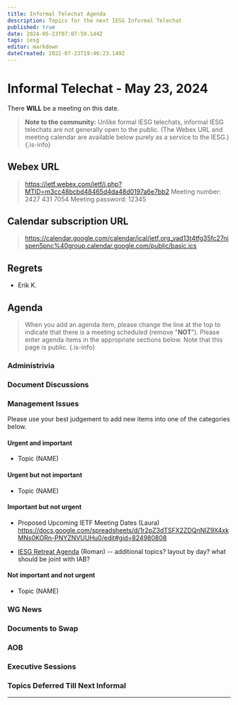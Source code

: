 ```yaml
---
title: Informal Telechat Agenda
description: Topics for the next IESG Informal Telechat
published: true
date: 2024-05-23T07:07:59.144Z
tags: iesg
editor: markdown
dateCreated: 2022-07-23T19:46:23.149Z
---
```


# Informal Telechat - May 23, 2024 

 There **WILL** be a meeting on this date.

> **Note to the community:** Unlike formal IESG telechats, informal IESG telechats are not generally open to the public. (The Webex URL and meeting calendar are available below purely as a service to the IESG.)
{.is-info}

## Webex URL

> https://ietf.webex.com/ietf/j.php?MTID=m3cc48bcbd48465d4da48d0197a6e7bb2
Meeting number: 2427 431 7054
Meeting password: 12345 


## Calendar subscription URL

> https://calendar.google.com/calendar/ical/ietf.org_vad13t4tfg35fc27nispen5pnc%40group.calendar.google.com/public/basic.ics


## Regrets

* Erik K.

## Agenda

> When you add an agenda item, please change the line at the top to indicate that there *is* a meeting scheduled (remove "**NOT**"). Please enter agenda items in the appropriate sections below.
Note that this page is public.
{.is-info}

### Administrivia

### Document Discussions


### Management Issues

Please use your best judgement to add new items into one of the categories below.

#### Urgent and important

* Topic (NAME)


#### Urgent but not important

* Topic (NAME)

#### Important but not urgent

* Proposed Upcoming IETF Meeting Dates (Laura)
    https://docs.google.com/spreadsheets/d/1r2pZ3dTSFX2ZDQnNlZ9X4xkMNs0KORn-PNYZNVUUHu0/edit#gid=824980808
    
* [IESG Retreat Agenda](https://wiki.ietf.org/group/iesg/RetreatInfo) (Roman) -- additional topics? layout by day? what should be joint with IAB?

#### Not important and not urgent

* Topic (NAME)

### WG News 

### Documents to Swap 

### AOB

### Executive Sessions


### Topics Deferred Till Next Informal 



-------


